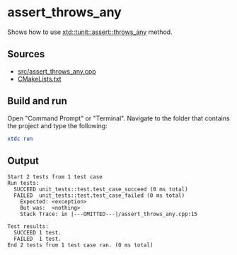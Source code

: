 # assert_throws_any

Shows how to use [xtd::tunit::assert::throws_any](https://gammasoft71.github.io/xtd/reference_guides/latest/classxtd_1_1tunit_1_1assert.html#a891f8351d58d5bb9a1e3e721cc6bc469) method.

## Sources

* [src/assert_throws_any.cpp](src/assert_throws_any.cpp)
* [CMakeLists.txt](CMakeLists.txt)

## Build and run

Open "Command Prompt" or "Terminal". Navigate to the folder that contains the project and type the following:

```cmake
xtdc run
```

## Output

```
Start 2 tests from 1 test case
Run tests:
  SUCCEED unit_tests::test.test_case_succeed (0 ms total)
  FAILED  unit_tests::test.test_case_failed (0 ms total)
    Expected: <exception>
    But was:  <nothing>
    Stack Trace: in |---OMITTED---|/assert_throws_any.cpp:15

Test results:
  SUCCEED 1 test.
  FAILED  1 test.
End 2 tests from 1 test case ran. (0 ms total)
```
